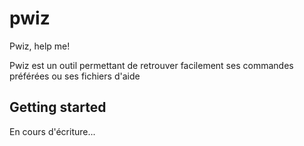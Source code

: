 # pwiz
Pwiz, help me!

Pwiz est un outil permettant de retrouver facilement ses commandes préférées ou ses fichiers d'aide

## Getting started

En cours d'écriture...


